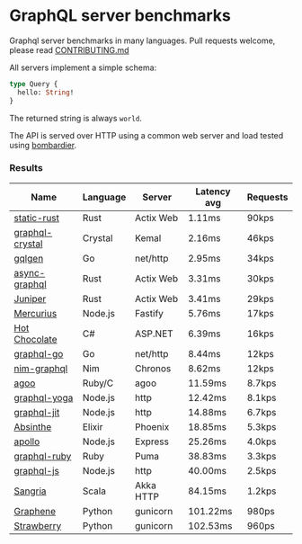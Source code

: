 <!-- README.md is generated from README.ecr, do not edit -->

# GraphQL server benchmarks

Graphql server benchmarks in many languages. Pull requests welcome, please read [CONTRIBUTING.md](CONTRIBUTING.md)

All servers implement a simple schema:

```graphql
type Query {
  hello: String!
}
```

The returned string is always `world`.

The API is served over HTTP using a common web server and load tested using [bombardier](https://github.com/codesenberg/bombardier).

### Results

| Name                          | Language      | Server          | Latency avg      | Requests      |
| ----------------------------  | ------------- | --------------- | ---------------- | ------------- |
| [static-rust](https://actix.rs/) | Rust | Actix Web | 1.11ms | 90kps |
| [graphql-crystal](https://github.com/graphql-crystal/graphql) | Crystal | Kemal | 2.16ms | 46kps |
| [gqlgen](https://github.com/99designs/gqlgen) | Go | net/http | 2.95ms | 34kps |
| [async-graphql](https://github.com/async-graphql/async-graphql) | Rust | Actix Web | 3.31ms | 30kps |
| [Juniper](https://github.com/graphql-rust/juniper) | Rust | Actix Web | 3.41ms | 29kps |
| [Mercurius](https://github.com/mercurius-js/mercurius) | Node.js | Fastify | 5.76ms | 17kps |
| [Hot Chocolate](https://github.com/ChilliCream/hotchocolate) | C# | ASP.NET | 6.39ms | 16kps |
| [graphql-go](https://github.com/graphql-go/graphql) | Go | net/http | 8.44ms | 12kps |
| [nim-graphql](https://github.com/status-im/nim-graphql) | Nim | Chronos | 8.62ms | 12kps |
| [agoo](https://github.com/ohler55/agoo) | Ruby/C | agoo | 11.59ms | 8.7kps |
| [graphql-yoga](https://github.com/dotansimha/graphql-yoga) | Node.js | http | 12.42ms | 8.1kps |
| [graphql-jit](https://github.com/zalando-incubator/graphql-jit) | Node.js | http | 14.88ms | 6.7kps |
| [Absinthe](https://github.com/absinthe-graphql/absinthe) | Elixir | Phoenix | 18.85ms | 5.3kps |
| [apollo](https://github.com/apollographql/apollo-server) | Node.js | Express | 25.26ms | 4.0kps |
| [graphql-ruby](https://github.com/rmosolgo/graphql-ruby) | Ruby | Puma | 38.83ms | 3.3kps |
| [graphql-js](https://github.com/graphql/graphql-js) | Node.js | http | 40.00ms | 2.5kps |
| [Sangria](https://github.com/sangria-graphql/sangria) | Scala | Akka HTTP | 84.15ms | 1.2kps |
| [Graphene](https://github.com/graphql-python/graphene) | Python | gunicorn | 101.22ms | 980ps |
| [Strawberry](https://github.com/strawberry-graphql/strawberry) | Python | gunicorn | 102.53ms | 960ps |
